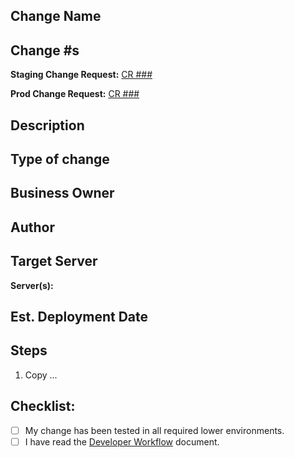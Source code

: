 ## Change Name
<!--- Provide a general summary of your changes -->

## Change #s
<!--- What is the Staging CR number for the release? -->
**Staging Change Request:** [CR ###](link_to_change_request_here)

**Prod Change Request:** [CR ###](link_to_change_request_here)

## Description
<!--- Describe your changes in detail -->

## Type of change

## Business Owner
<!-- Who is the business owner? -->

## Author
<!-- Who created the change script? -->

## Target Server
<!--- Server and Database Name -->
**Server(s):**

## Est. Deployment Date
<!--- MM/DD/YY -->

## Steps
<!--- Instructions for deployment of the code changes, including validation -->
1. Copy ...


## Checklist:
<!--- Go over all the following points, and put an `x` in all the boxes that apply. -->
<!--- If you're unsure about any of these, don't hesitate to ask. We're here to help! -->
- [ ] My change has been tested in all required lower environments.
- [ ] I have read the [Developer Workflow](https://github.com/jetblueairways/Informatica/wiki/Developer-Workflow) document.
